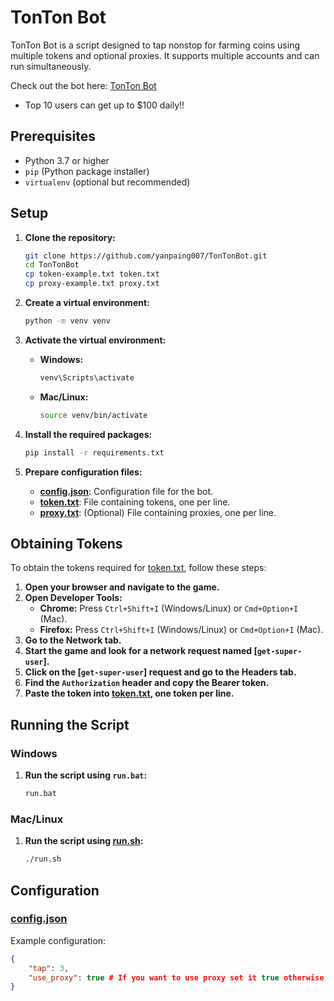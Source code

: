 # TonTon Bot

TonTon Bot is a script designed to tap nonstop for farming coins using multiple tokens and optional proxies. It supports multiple accounts and can run simultaneously.

Check out the bot here: [TonTon Bot](https://t.me/tonton_intract_bot?startapp=eyJyZWZlcnJhbENvZGUiOiJ2UHNCWGgiLCJyZWZlcnJhbFNvdXJjZSI6IlRFTEVHUkFNX01JTklfQVBQIiwicmVmZXJyYWxMaW5rIjoiaHR0cHM6Ly93d3cuaW50cmFjdC5pby90bWEvcmV3YXJkcz90YWI9cmVmZXJyYWxzIn0=&text=Check%20out%20this%20awesome%20mini%20app!)
- Top 10 users can get up to $100 daily!!

## Prerequisites

- Python 3.7 or higher
- `pip` (Python package installer)
- `virtualenv` (optional but recommended)

## Setup

1. **Clone the repository:**

    ```sh
    git clone https://github.com/yanpaing007/TonTonBot.git
    cd TonTonBot
    cp token-example.txt token.txt
    cp proxy-example.txt proxy.txt
    ```

2. **Create a virtual environment:**

    ```sh
    python -m venv venv
    ```

3. **Activate the virtual environment:**

    - **Windows:**

        ```bat
        venv\Scripts\activate
        ```

    - **Mac/Linux:**

        ```sh
        source venv/bin/activate
        ```

4. **Install the required packages:**

    ```sh
    pip install -r requirements.txt
    ```

5. **Prepare configuration files:**

    - **[config.json](https://github.com/yanpaing007/TonTonBot/blob/main/config.json)**: Configuration file for the bot.
    - **[token.txt](https://github.com/yanpaing007/TonTonBot/blob/main/token.txt)**: File containing tokens, one per line.
    - **[proxy.txt](https://github.com/yanpaing007/TonTonBot/blob/main/proxy.txt)**: (Optional) File containing proxies, one per line.
## Obtaining Tokens

To obtain the tokens required for [token.txt](https://github.com/yanpaing007/TonTonBot/blob/main/token.txt), follow these steps:

1. **Open your browser and navigate to the game.**
2. **Open Developer Tools:**
    - **Chrome:** Press `Ctrl+Shift+I` (Windows/Linux) or `Cmd+Option+I` (Mac).
    - **Firefox:** Press `Ctrl+Shift+I` (Windows/Linux) or `Cmd+Option+I` (Mac).
3. **Go to the Network tab.**
4. **Start the game and look for a network request named [`get-super-user`].**
5. **Click on the [`get-super-user`] request and go to the Headers tab.**
6. **Find the `Authorization` header and copy the Bearer token.**
7. **Paste the token into [token.txt](), one token per line.**

## Running the Script

### Windows

1. **Run the script using `run.bat`:**

    ```bat
    run.bat
    ```

### Mac/Linux

1. **Run the script using [run.sh]():**

    ```sh
    ./run.sh
    ```

## Configuration

### [config.json]()

Example configuration:

```json
{
    "tap": 3,
    "use_proxy": true # If you want to use proxy set it true otherwise false
}
